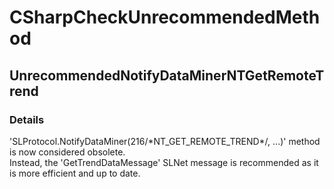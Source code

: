 ﻿---  
uid: Validator_3_15_5  
---

# CSharpCheckUnrecommendedMethod

## UnrecommendedNotifyDataMinerNTGetRemoteTrend

### Details

'SLProtocol.NotifyDataMiner(216\/\*NT\_GET\_REMOTE\_TREND\*\/, ...)' method is now considered obsolete.  
Instead, the 'GetTrendDataMessage' SLNet message is recommended as it is more efficient and up to date.
